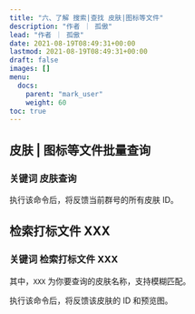 ```yaml
---
title: "六、了解 搜索|查找 皮肤|图标等文件"
description: "作者 ｜ 孤傲"
lead: "作者 ｜ 孤傲"
date: 2021-08-19T08:49:31+00:00
lastmod: 2021-08-19T08:49:31+00:00
draft: false
images: []
menu:
  docs:
    parent: "mark_user"
    weight: 60
toc: true
---
```


## 皮肤 | 图标等文件批量查询

### 关键词 **皮肤查询**

执行该命令后，将反馈当前群号的所有皮肤 ID。

## 检索打标文件 XXX

### 关键词 **检索打标文件 XXX**

其中，`XXX` 为你要查询的皮肤名称，支持模糊匹配。

执行该命令后，将反馈该皮肤的 ID 和预览图。
